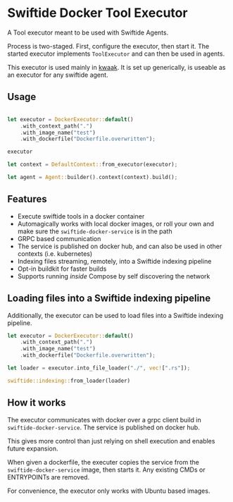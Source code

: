 # Swiftide Docker Tool Executor

A Tool executor meant to be used with Swiftide Agents.

Process is two-staged. First, configure the executor, then start it. The started executor implements `ToolExecutor` and can then be used in agents.

This executor is used mainly in [kwaak](https://github.com/bosun-ai/kwaak). It is set up generically, is useable as an executor for any swiftide agent.

## Usage

```rust

let executor = DockerExecutor::default()
    .with_context_path(".")
    .with_image_name("test")
    .with_dockerfile("Dockerfile.overwritten");

executor

let context = DefaultContext::from_executor(executor);

let agent = Agent::builder().context(context).build();
```

## Features

* Execute swiftide tools in a docker container
* Automagically works with local docker images, or roll your own and make sure the `swiftide-docker-service` is in the path
* GRPC based communication
* The service is published on docker hub, and can also be used in other contexts (i.e. kubernetes)
* Indexing files streaming, remotely, into a Swiftide indexing pipeline
* Opt-in buildkit for faster builds
* Supports running *inside* Compose by self discovering the network

## Loading files into a Swiftide indexing pipeline

Additionally, the executor can be used to load files into a Swiftide indexing pipeline.

```rust
let executor = DockerExecutor::default()
    .with_context_path(".")
    .with_image_name("test")
    .with_dockerfile("Dockerfile.overwritten");

let loader = executor.into_file_loader("./", vec![".rs"]);

swiftide::indexing::from_loader(loader)
```

## How it works

The executor communicates with docker over a grpc client build in `swiftide-docker-service`. The service is published on docker hub.

This gives more control than just relying on shell execution and enables future expansion.

When given a dockerfile, the executer copies the service from the `swiftide-docker-service` image, then starts it. Any existing CMDs or ENTRYPOINTs are removed.

For convenience, the executor only works with Ubuntu based images.

